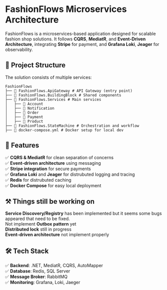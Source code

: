 # FashionFlows Microservices Architecture

FashionFlows is a microservices-based application designed for scalable fashion shop solutions. It follows **CQRS**, **MediatR**, and **Event-Driven Architecture**, integrating **Stripe** for payment, and **Grafana Loki**, **Jeager** for observability.

## 📜 Project Structure

The solution consists of multiple services:

```plaintext
FashionFlows
├── 📂 FashionFlows.ApiGateway # API Gateway (entry point)
├── 📂 FashionFlows.BuildingBlock # Shared components
├── 📂 FashionFlows.Services # Main services
│   ├── 📂 Account
│   ├── 📂 Notification 
│   ├── 📂 Order 
│   ├── 📂 Payment 
│   ├── 📂 Product
├── 📂 FashionFlows.StateMachine # Orchestration and workflow
├── 📄 docker-compose.yml # Docker setup for local dev
```

## 🚀 Features

✅ **CQRS & MediatR** for clean separation of concerns  
✅ **Event-driven architecture** using messaging  
✅ **Stripe integration** for secure payments  
✅ **Grafana Loki** and **Jeager** for distrubuted logging and tracing  
✅ **Redis** for distrubuted caching  
✅ **Docker Compose** for easy local deployment  

## ⚒ Things still be working on

**Service Discovery/Registry** has been implemented but it seems some bugs appeared that need to be fixed.  
Not implement **Outbox pattern** yet  
**Distributed lock** still in progress  
**Event-driven architecture** not implement properly  

## 🛠 Tech Stack

✅ **Backend**: .NET, MediatR, CQRS, AutoMapper  
✅ **Database**: Redis, SQL Server  
✅ **Message Broker**: RabbitMQ  
✅ **Monitoring**: Grafana, Loki, Jaeger  
